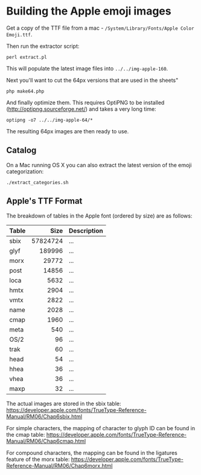 # Building the Apple emoji images

Get a copy of the TTF file from a mac - `/System/Library/Fonts/Apple Color Emoji.ttf`.

Then run the extractor script:

    perl extract.pl

This will populate the latest image files into `../../img-apple-160`.

Next you'll want to cut the 64px versions that are used in the sheets"

    php make64.php

And finally optimize them. This requires OptiPNG to be installed (http://optipng.sourceforge.net/)
and takes a very long time:

    optipng -o7 ../../img-apple-64/*

The resulting 64px images are then ready to use.


## Catalog

On a Mac running OS X you can also extract the latest version of the emoji categorization:

    ./extract_categories.sh


## Apple's TTF Format

The breakdown of tables in the Apple font (ordered by size) are as follows:

| Table |  Size    | Description |
|:----- | --------:| --- |
| sbix  | 57824724 | ... |
| glyf  |   189996 | ... |
| morx  |    29772 | ... |
| post  |    14856 | ... |
| loca  |     5632 | ... |
| hmtx  |     2904 | ... |
| vmtx  |     2822 | ... |
| name  |     2028 | ... |
| cmap  |     1960 | ... |
| meta  |      540 | ... |
| OS/2  |       96 | ... |
| trak  |       60 | ... |
| head  |       54 | ... |
| hhea  |       36 | ... |
| vhea  |       36 | ... |
| maxp  |       32 | ... |

The actual images are stored in the sbix table: https://developer.apple.com/fonts/TrueType-Reference-Manual/RM06/Chap6sbix.html

For simple characters, the mapping of character to glyph ID can be found in the cmap table: https://developer.apple.com/fonts/TrueType-Reference-Manual/RM06/Chap6cmap.html

For compound characters, the mapping can be found in the ligatures feature of the morx table: https://developer.apple.com/fonts/TrueType-Reference-Manual/RM06/Chap6morx.html
